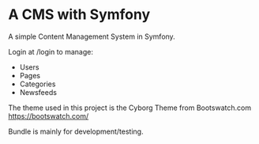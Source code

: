 A CMS with Symfony
========================
A simple Content Management System in Symfony.

Login at /login to manage:
- Users
- Pages
- Categories
- Newsfeeds

The theme used in this project is the Cyborg Theme from Bootswatch.com
https://bootswatch.com/


Bundle is mainly for development/testing.